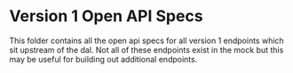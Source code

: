 # Version 1 Open API Specs
This folder contains all the open api specs for all version 1 endpoints which sit upstream of the dal.
Not all of these endpoints exist in the mock but this may be useful for building out additional endpoints.
